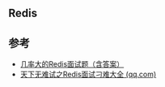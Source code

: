 ## Redis









## 参考

- [几率大的Redis面试题（含答案）](https://blog.csdn.net/Butterfly_resting/article/details/89668661)
- [天下无难试之Redis面试刁难大全 (qq.com)](https://mp.weixin.qq.com/s/-y1zvqWEJ3Tt4h39Z0WBJg)

